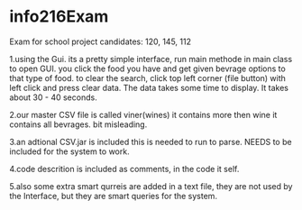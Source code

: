 # info216Exam
Exam for school project
candidates: 120, 145, 112

1.using the Gui. its a pretty simple interface, run main methode in main class to open GUI. you click the food you 
have and get given bevrage options to that type of food.
to clear the search, click top left corner (file button) with left click and press clear data.
The data takes some time to display. It takes about 30 - 40 seconds. 

2.our master CSV file is called viner(wines) it contains more then wine it contains all
bevrages. bit misleading.

3.an adtional CSV.jar is included  this is needed to run to parse. NEEDS to be included for the system to work.

4.code descrition is included as comments, in the code it self.

5.also some extra smart qurreis are added in a text file, they are not used by the Interface, but they are smart queries
for the system.
